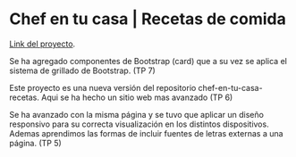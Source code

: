 # Chef en tu casa | Recetas de comida

[Link del proyecto](https://matiaschanquia.github.io/chef-en-tu-casa/).

Se ha agregado componentes de Bootstrap (card) que a su vez se aplica el sistema de grillado de Bootstrap. (TP 7)

Este proyecto es una nueva versión del repositorio chef-en-tu-casa-recetas. Aqui se ha hecho un sitio web mas avanzado (TP 6)

Se ha avanzado con la misma página y se tuvo que aplicar un diseño responsivo para su correcta visualización en los distintos dispositivos. Ademas aprendimos las formas de incluir fuentes de letras externas a una página. (TP 5)
